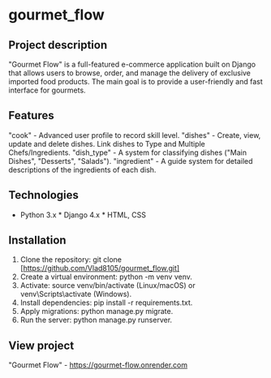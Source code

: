 # gourmet_flow
## Project description
"Gourmet Flow" is a full-featured e-commerce application built on Django that allows users to browse,
order, and manage the delivery of exclusive imported food products.
The main goal is to provide a user-friendly and fast interface for gourmets.
## Features
"cook" - Advanced user profile to record skill level.
"dishes" - Create, view, update and delete dishes. Link dishes to Type and Multiple Chefs/Ingredients.
"dish_type" - A system for classifying dishes ("Main Dishes", "Desserts", "Salads").
"ingredient" - A guide system for detailed descriptions of the ingredients of each dish.
## Technologies
* Python 3.x * Django 4.x * HTML, CSS
## Installation
1. Clone the repository: git clone [https://github.com/Vlad8105/gourmet_flow.git]
2. Create a virtual environment: python -m venv venv.
3. Activate: source venv/bin/activate (Linux/macOS) or venv\Scripts\activate (Windows).
4. Install dependencies: pip install -r requirements.txt.
5. Apply migrations: python manage.py migrate.
6. Run the server: python manage.py runserver.

## View project
"Gourmet Flow" - https://gourmet-flow.onrender.com
